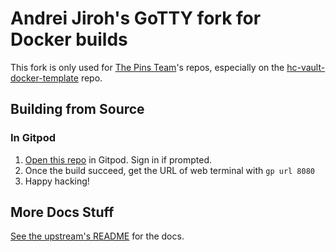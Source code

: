 # Andrei Jiroh's GoTTY fork for Docker builds

This fork is only used for [The Pins Team](https://github.com/MadeByThePinsHub)'s repos, especially on the [hc-vault-docker-template](https://github.com/MadeByThePinsHub/hc-vault-docker-template) repo.

## Building from Source

### In Gitpod

1. [Open this repo](https://gitpod.io/#github.com/ajhalili2006/gotty) in Gitpod. Sign in if prompted.
2. Once the build succeed, get the URL of web terminal with `gp url 8080`
3. Happy hacking!

## More Docs Stuff

[See the upstream's README](https://github.com/yudai/gotty) for the docs.
